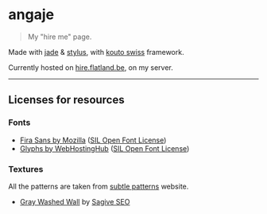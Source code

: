 # angaje

> My "hire me" page.

Made with [jade](https://github.com/visionmedia/jade) & [stylus](https://github.com/LearnBoost/stylus), with [kouto swiss](https://github.com/krkn/kouto-swiss) framework.

Currently hosted on [hire.flatland.be](http://hire.flatland.be), on my server.

* * *

## Licenses for resources

### Fonts

* [Fira Sans by Mozilla](https://www.mozilla.org/en-US/styleguide/products/firefox-os/typeface/) ([SIL Open Font License](http://scripts.sil.org/OFL))
* [Glyphs by WebHostingHub](http://www.webhostinghub.com/glyphs/) ([SIL Open Font License](http://scripts.sil.org/OFL))

### Textures

All the patterns are taken from [subtle patterns](http://subtlepatterns.com) website.

* [Gray Washed Wall](http://subtlepatterns.com/grey-washed-wall/) by [Sagive SEO](http://www.sagive.co.il)
